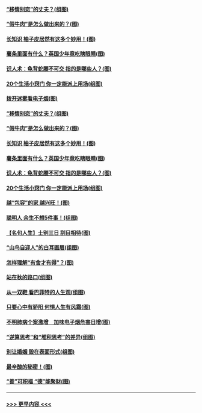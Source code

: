 #### [“移情别恋”的丈夫？(组图)](../pages/p8/907644.md?t=09180311) 
#### [“假牛肉”是怎么做出来的？(图)](../pages/p8/907668.md?t=09180311) 
#### [长知识 柚子皮居然有这多个妙用！(图)](../pages/p8/907425.md?t=09180311) 
#### [薯条里面有什么？英国少年竟吃瞎眼睛(图)](../pages/p8/907381.md?t=09180311) 
#### [识人术：龟背蛇腰不可交 指的是哪些人？(图)](../pages/p8/907503.md?t=09180311) 
#### [20个生活小窍门 你一定能派上用场(组图)](../pages/p8/907510.md?t=09180311) 
#### [拨开迷雾看电子烟(图)](../pages/p8/907427.md?t=09180311) 
#### [“移情别恋”的丈夫？(组图)](../pages/p8/907644.md?t=09180311) 
#### [“假牛肉”是怎么做出来的？(图)](../pages/p8/907668.md?t=09180311) 
#### [长知识 柚子皮居然有这多个妙用！(图)](../pages/p8/907425.md?t=09180311) 
#### [薯条里面有什么？英国少年竟吃瞎眼睛(图)](../pages/p8/907381.md?t=09180311) 
#### [识人术：龟背蛇腰不可交 指的是哪些人？(图)](../pages/p8/907503.md?t=09180311) 
#### [20个生活小窍门 你一定能派上用场(组图)](../pages/p8/907510.md?t=09180311) 
#### [越“包容”的家 越兴旺！(图)](../pages/p8/907328.md?t=09180311) 
#### [聪明人 余生不想5件事！(组图)](../pages/p8/907364.md?t=09180311) 
#### [【名句人生】士别三日 刮目相待(图)](../pages/p8/906988.md?t=09180311) 
#### [“山鸟自迎人”的白耳画眉(组图)](../pages/p8/907332.md?t=09180311) 
#### [怎样理解“有舍才有得”？(图)](../pages/p8/906872.md?t=09180311) 
#### [站在秋的路口(组图)](../pages/p8/906914.md?t=09180311) 
#### [从一双鞋 看巴菲特的人生观(组图)](../pages/p8/907311.md?t=09180311) 
#### [只要心中有骄阳 何惧人生有风霜(图)](../pages/p8/907320.md?t=09180311) 
#### [不明肺病个案激增　加味电子烟危害日增(图)](../pages/p8/907307.md?t=09180311) 
#### [“逆算思考”和“堆积思考”的差异(组图)](../pages/p8/907229.md?t=09180311) 
#### [别让婚姻 毁在表面形式(组图)](../pages/p8/907118.md?t=09180311) 
#### [最辛酸的秘密！(图)](../pages/p8/906327.md?t=09180311) 
#### [“善”可积福 “德”能聚财(图)](../pages/p8/906906.md?t=09180311) 

----
#### [ >>> 更早内容 <<< ](../indexes/p8-earlier.md)
